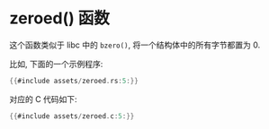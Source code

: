 # zeroed() 函数

这个函数类似于 libc 中的 `bzero()`, 将一个结构体中的所有字节都置为 0.

比如, 下面的一个示例程序:

```rust
{{#include assets/zeroed.rs:5:}}
```

对应的 C 代码如下:

```c
{{#include assets/zeroed.c:5:}}
```